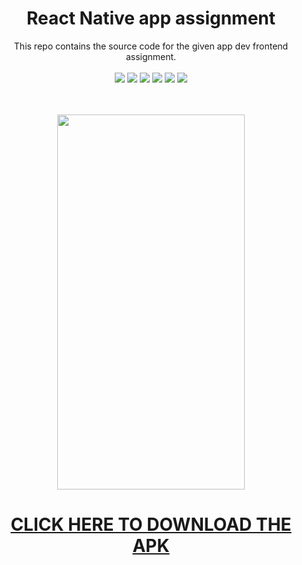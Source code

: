 <h1 align="center"> React Native app assignment </h1>
<p align="center">
  This repo contains the source code for the given app dev frontend assignment. <br/> <br/>
  <img src="https://img.shields.io/badge/Platform-Android-brightgreen.svg" />
  <img src="https://img.shields.io/badge/Version-1.0-green.svg" />
  <img src="https://img.shields.io/badge/App_Size-25_MB-orange.svg" />
  <img src="https://img.shields.io/badge/Editor-VS_Code-0078d7.svg" />
  <img src="https://img.shields.io/badge/Framework-React_Native-61dbfb.svg" />
  <img src="https://img.shields.io/badge/Language-JavaScript-f0db4f.svg" /> <br/> <br/> <br/>
</p>
<p align="center">
  <img height="600px" width="300px" src="https://github.com/cmcodes1/assignment/blob/master/mockup.gif" /> <br/>
</p>
<h1 align="center"><b><a href="https://github.com/cmcodes1/assignment/raw/master/assignment.apk">CLICK HERE TO DOWNLOAD THE APK</a></b></h1>
